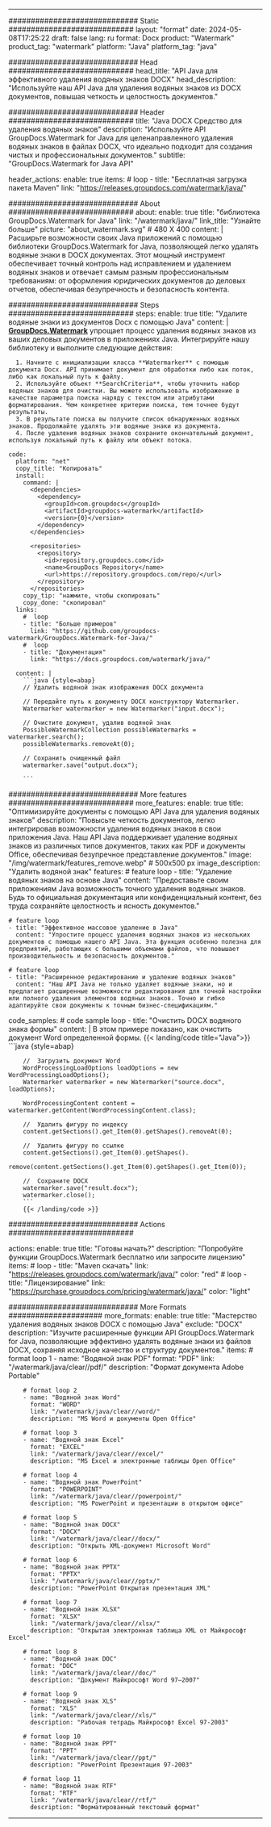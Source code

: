 
---
############################# Static ############################
layout: "format"
date:  2024-05-08T17:25:22
draft: false
lang: ru
format: Docx
product: "Watermark"
product_tag: "watermark"
platform: "Java"
platform_tag: "java"

############################# Head ############################
head_title: "API Java для эффективного удаления водяных знаков DOCX"
head_description: "Используйте наш API Java для удаления водяных знаков из DOCX документов, повышая четкость и целостность документов."

############################# Header ############################
title: "Java DOCX Средство для удаления водяных знаков" 
description: "Используйте API GroupDocs.Watermark for Java для целенаправленного удаления водяных знаков в файлах DOCX, что идеально подходит для создания чистых и профессиональных документов."
subtitle: "GroupDocs.Watermark for Java API" 

header_actions:
  enable: true
  items:
    #  loop
    - title: "Бесплатная загрузка пакета Maven"
      link: "https://releases.groupdocs.com/watermark/java/"
      
############################# About ############################
about:
    enable: true
    title: "библиотека GroupDocs.Watermark for Java"
    link: "/watermark/java/"
    link_title: "Узнайте больше"
    picture: "about_watermark.svg" # 480 X 400
    content: |
       Расширьте возможности своих Java приложений с помощью библиотеки GroupDocs.Watermark for Java, позволяющей легко удалять водяные знаки в DOCX документах. Этот мощный инструмент обеспечивает точный контроль над исправлением и удалением водяных знаков и отвечает самым разным профессиональным требованиям: от оформления юридических документов до деловых отчетов, обеспечивая безупречность и безопасность контента.

############################# Steps ############################
steps:
    enable: true
    title: "Удалите водяные знаки из документов Docx с помощью Java"
    content: |
      **[GroupDocs.Watermark](https://products.groupdocs.com/watermark/java/)** упрощает процесс удаления водяных знаков из ваших деловых документов в приложениях Java. Интегрируйте нашу библиотеку и выполните следующие действия:
      
      1. Начните с инициализации класса **Watermarker** с помощью документа Docx. API принимает документ для обработки либо как поток, либо как локальный путь к файлу.
      2. Используйте объект **SearchCriteria**, чтобы уточнить набор водяных знаков для очистки. Вы можете использовать изображение в качестве параметра поиска наряду с текстом или атрибутами форматирования. Чем конкретнее критерии поиска, тем точнее будут результаты.
      3. В результате поиска вы получите список обнаруженных водяных знаков. Продолжайте удалять эти водяные знаки из документа.
      4. После удаления водяных знаков сохраните окончательный документ, используя локальный путь к файлу или объект потока.
   
    code:
      platform: "net"
      copy_title: "Копировать"
      install:
        command: |
          <dependencies>
            <dependency>
              <groupId>com.groupdocs</groupId>
              <artifactId>groupdocs-watermark</artifactId>
              <version>{0}</version>
            </dependency>
          </dependencies>

          <repositories>
            <repository>
              <id>repository.groupdocs.com</id>
              <name>GroupDocs Repository</name>
              <url>https://repository.groupdocs.com/repo/</url>
            </repository>
          </repositories>
        copy_tip: "нажмите, чтобы скопировать"
        copy_done: "скопировал"
      links:
        #  loop
        - title: "Больше примеров"
          link: "https://github.com/groupdocs-watermark/GroupDocs.Watermark-for-Java/"
        #  loop
        - title: "Документация"
          link: "https://docs.groupdocs.com/watermark/java/"
          
      content: |
        ```java {style=abap}
        // Удалить водяной знак изображения DOCX документа

        // Передайте путь к документу DOCX конструктору Watermarker.
        Watermarker watermarker = new Watermarker("input.docx");
        
        // Очистите документ, удалив водяной знак
        PossibleWatermarkCollection possibleWatermarks = watermarker.search();
        possibleWatermarks.removeAt(0);

        // Сохранить очищенный файл
        watermarker.save("output.docx");
        
        ```        
        
############################# More features ############################
more_features:
  enable: true
  title: "Оптимизируйте документы с помощью API Java для удаления водяных знаков"
  description: "Повысьте четкость документов, легко интегрировав возможности удаления водяных знаков в свои приложения Java. Наш API Java поддерживает удаление водяных знаков из различных типов документов, таких как PDF и документы Office, обеспечивая безупречное представление документов."
  image: "/img/watermark/features_remove.webp" # 500x500 px
  image_description: "Удалить водяной знак"
  features:
    # feature loop
    - title: "Удаление водяных знаков на основе Java"
      content: "Предоставьте своим приложениям Java возможность точного удаления водяных знаков. Будь то официальная документация или конфиденциальный контент, без труда сохраняйте целостность и ясность документов."

    # feature loop
    - title: "Эффективное массовое удаление в Java"
      content: "Упростите процесс удаления водяных знаков из нескольких документов с помощью нашего API Java. Эта функция особенно полезна для предприятий, работающих с большими объемами файлов, что повышает производительность и безопасность документов."

    # feature loop
    - title: "Расширенное редактирование и удаление водяных знаков"
      content: "Наш API Java не только удаляет водяные знаки, но и предлагает расширенные возможности редактирования для точной настройки или полного удаления элементов водяных знаков. Точно и гибко адаптируйте свои документы к точным бизнес-спецификациям."
      
  code_samples:
    # code sample loop
    - title: "Очистить DOCX водяного знака формы"
      content: |
        В этом примере показано, как очистить документ Word определенной формы.
        {{< landing/code title="Java">}}
        ```java {style=abap}
        
        //  Загрузить документ Word
        WordProcessingLoadOptions loadOptions = new WordProcessingLoadOptions();
        Watermarker watermarker = new Watermarker("source.docx", loadOptions);

        WordProcessingContent content = watermarker.getContent(WordProcessingContent.class);

        //  Удалить фигуру по индексу
        content.getSections().get_Item(0).getShapes().removeAt(0);

        //  Удалить фигуру по ссылке
        content.getSections().get_Item(0).getShapes().
            remove(content.getSections().get_Item(0).getShapes().get_Item(0));

        //  Сохраните DOCX
        watermarker.save("result.docx");
        watermarker.close();
        ```
        {{< /landing/code >}}


############################# Actions ############################

actions:
  enable: true
  title: "Готовы начать?"
  description: "Попробуйте функции GroupDocs.Watermark бесплатно или запросите лицензию"
  items:
    #  loop
    - title: "Maven скачать"
      link: "https://releases.groupdocs.com/watermark/java/"
      color: "red"
        #  loop
    - title: "Лицензирование"
      link: "https://purchase.groupdocs.com/pricing/watermark/java/"
      color: "light"


############################# More Formats #####################
more_formats:
    enable: true
    title: "Мастерство удаления водяных знаков DOCX с помощью Java"
    exclude: "DOCX"
    description: "Изучите расширенные функции API GroupDocs.Watermark for Java, позволяющие эффективно удалять водяные знаки из файлов DOCX, сохраняя исходное качество и структуру документов."
    items: 
        # format loop 1
        - name: "Водяной знак PDF"
          format: "PDF"
          link: "/watermark/java/clear//pdf/"
          description: "Формат документа Adobe Portable"

        # format loop 2
        - name: "Водяной знак Word"
          format: "WORD"
          link: "/watermark/java/clear//word/"
          description: "MS Word и документы Open Office"
          
        # format loop 3
        - name: "Водяной знак Excel"
          format: "EXCEL"
          link: "/watermark/java/clear//excel/"
          description: "MS Excel и электронные таблицы Open Office"

        # format loop 4
        - name: "Водяной знак PowerPoint"
          format: "POWERPOINT"
          link: "/watermark/java/clear//powerpoint/"
          description: "MS PowerPoint и презентации в открытом офисе"

        # format loop 5
        - name: "Водяной знак DOCX"
          format: "DOCX"
          link: "/watermark/java/clear//docx/"
          description: "Открыть XML-документ Microsoft Word"
          
        # format loop 6
        - name: "Водяной знак PPTX"
          format: "PPTX"
          link: "/watermark/java/clear//pptx/"
          description: "PowerPoint Открытая презентация XML"
          
        # format loop 7
        - name: "Водяной знак XLSX"
          format: "XLSX"
          link: "/watermark/java/clear//xlsx/"
          description: "Открытая электронная таблица XML от Майкрософт Excel"

        # format loop 8
        - name: "Водяной знак DOC"
          format: "DOC"
          link: "/watermark/java/clear//doc/"
          description: "Документ Майкрософт Word 97—2007"

        # format loop 9
        - name: "Водяной знак XLS"
          format: "XLS"
          link: "/watermark/java/clear//xls/"
          description: "Рабочая тетрадь Майкрософт Excel 97-2003"

        # format loop 10
        - name: "Водяной знак PPT"
          format: "PPT"
          link: "/watermark/java/clear//ppt/"
          description: "PowerPoint Презентация 97-2003"

        # format loop 11
        - name: "Водяной знак RTF"
          format: "RTF"
          link: "/watermark/java/clear//rtf/"
          description: "Форматированный текстовый формат"

---